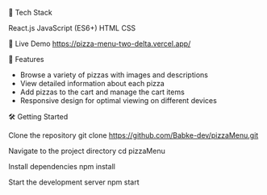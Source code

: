 🔧 Tech Stack

React.js​
JavaScript (ES6+)​
HTML​
CSS​


🚀 Live Demo
https://pizza-menu-two-delta.vercel.app/

📂 Features
- Browse a variety of pizzas with images and descriptions​
- View detailed information about each pizza​
- Add pizzas to the cart and manage the cart items​
- Responsive design for optimal viewing on different devices​

🛠 Getting Started

Clone the repository
git clone https://github.com/Babke-dev/pizzaMenu.git

Navigate to the project directory
cd pizzaMenu

Install dependencies
npm install

Start the development server
npm start
